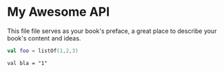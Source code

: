 # My Awesome API

This file file serves as your book's preface, a great place to describe your book's content and ideas.





```kotlin
val foo = listOf(1,2,3)
```

```
val bla = "1"
```



